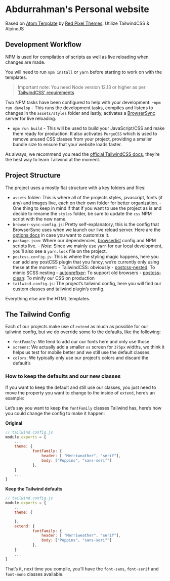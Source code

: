 # Abdurrahman's Personal website

Based on [Atom Template](https://redpixelthemes.com/templates/atom/) by [Red Pixel Themes](https://redpixelthemes.com). Utilize TailwindCSS & AlpineJS

## Development Workflow

NPM is used for compilation of scripts as well as live reloading when changes are made.

You will need to run `npm install` or `yarn` before starting to work on with the templates.

> Important note: You need Node version 12.13 or higher as per [TailwindCSS' requirements](https://tailwindcss.com/docs/upgrading-to-v2#upgrade-to-node-js-12-13-or-higher)

Two NPM tasks have been configured to help with your development: -`npm run develop` - This runs the development tasks, compiles and listens to changes in the `assets/styles` folder and lastly, activates a [BrowserSync](https://www.browsersync.io/docs/command-line) server for live reloading.

- `npm run build` - This will be used to build your JavaScript/CSS and make them ready for production. It also activates `PurgeCSS` which is used to remove unused CSS classes from your project, providing a smaller bundle size to ensure that your website loads faster.

As always, we recommend you read the [official TailwindCSS docs](https://tailwindcss.com/), they’re the best way to learn Tailwind at the moment.

## Project Structure

The project uses a mostly flat structure with a key folders and files:

- `assets` folder: This is where all of the projects styles, javascript, fonts (if any) and images live, each on their own folder for better organization. - One thing to keep in mind if that if you want to use the project as is and decide to rename the `styles` folder, be sure to update the `css` NPM script with the new name.
- `browser-sync-config.js`: Pretty self-explanatory, this is the config that BrowserSync uses when we launch our live reload server. Here are the [options docs](https://www.browsersync.io/docs/options) in case you want to customize it.
- `package.json`: Where our dependencies, [browserlist](https://github.com/browserslist/browserslist) config and NPM scripts live. - _Note_: Since we mainly use `yarn` for our local development, you’ll also see a `yarn.lock` file on the project.
- `postcss.config.js`: This is where the styling magic happens, here you can add any postCSS plugin that you fancy, we’re currently only using these at the moment: - TailwindCSS: obviously - [postcss-nested](https://github.com/postcss/postcss-nested): To mimic SCSS nesting - [autoprefixer](https://github.com/postcss/autoprefixer): To support old browsers - [postcss-clean](https://github.com/leodido/postcss-clean): To minify our CSS on production
- `tailwind.config.js`: The project’s tailwind config, here you will find our custom classes and tailwind plugin’s config.

Everything else are the HTML templates.

## The Tailwind Config

Each of our projects make use of `extend` as much as possible for our tailwind config, but we do override some fo the defaults, like the following:

- `fontFamily`: We tend to add our our fonts here and only use those
- `screens`: We actually add a smaller `xs` screen for `375px` widths, we think it helps us test for mobile better and we still use the default classes.
- `colors`: We typically only use our project’s colors and discard the default’s

### How to keep the defaults and our new classes

If you want to keep the default and still use our classes, you just need to move the property you want to change to the inside of `extend`, here’s an example:

Let’s say you want to keep the `fontFamily` classes Tailwind has, here’s how you could change the config to make it happen:

**Original**

```js
// tailwind.config.js
module.exports = {
	...
	theme: {
	        fontFamily: {
	            header: [ "Merriweather", "serif"],
	            body: ["Poppins", "sans-serif"]
	        },
	}
	...
}
```

**Keep the Tailwind defaults**

```js
// tailwind.config.js
module.exports = {
	...
	theme: {

	},
	extend: {
			fontFamily: {
	            header: [ "Merriweather", "serif"],
	            body: ["Poppins", "sans-serif"]
	        },
	}
	...
}
```

That’s it, next time you compile, you’ll have the `font-sans`, `font-serif` and `font-mono` classes available.
